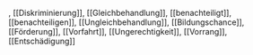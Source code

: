 , [[Diskriminierung]], [[Gleichbehandlung]], [[benachteiligt]], [[benachteiligen]], [[Ungleichbehandlung]], [[Bildungschance]], [[Förderung]], [[Vorfahrt]], [[Ungerechtigkeit]], [[Vorrang]], [[Entschädigung]]